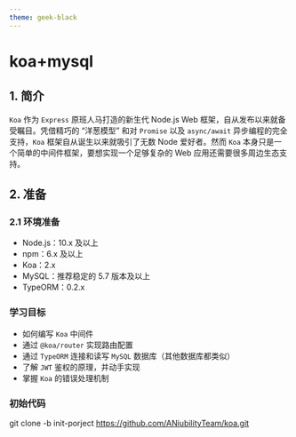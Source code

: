 ```yaml
---
theme: geek-black
---
```

# koa+mysql

## 1. 简介
`Koa` 作为 `Express` 原班人马打造的新生代 Node.js Web 框架，自从发布以来就备受瞩目。凭借精巧的 “洋葱模型” 和对 `Promise` 以及 `async/await` 异步编程的完全支持，`Koa` 框架自从诞生以来就吸引了无数 Node 爱好者。然而 `Koa` 本身只是一个简单的中间件框架，要想实现一个足够复杂的 Web 应用还需要很多周边生态支持。

## 2. 准备
### 2.1 环境准备
- Node.js：10.x 及以上
- npm：6.x 及以上
- Koa：2.x
- MySQL：推荐稳定的 5.7 版本及以上
- TypeORM：0.2.x
### 学习目标
- 如何编写 `Koa` 中间件
- 通过 `@koa/router` 实现路由配置
- 通过 `TypeORM` 连接和读写 `MySQL` 数据库（其他数据库都类似）
- 了解 `JWT` 鉴权的原理，并动手实现
- 掌握 `Koa` 的错误处理机制
### 初始代码
git clone -b init-porject https://github.com/ANiubilityTeam/koa.git


